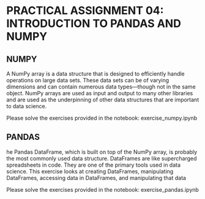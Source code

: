 # PRACTICAL ASSIGNMENT 04: INTRODUCTION TO PANDAS AND NUMPY

## NUMPY

A NumPy array is a data structure that is designed to efficiently handle operations on large data sets. These data sets can be of varying dimensions and can contain numerous data types—though not in the same object. NumPy arrays are used as input and output to many other libraries and are used as the underpinning of other data structures that are important to data science.

Please solve the exercises provided in the notebook: exercise_numpy.ipynb


## PANDAS

he Pandas DataFrame, which is built on top of the NumPy array, is probably the most commonly used data structure. DataFrames are like supercharged spreadsheets in code. They are one of the primary tools used in data science. This exercise looks at creating DataFrames, manipulating DataFrames, accessing data in DataFrames, and manipulating that data

Please solve the exercises provided in the notebook: exercise_pandas.ipynb